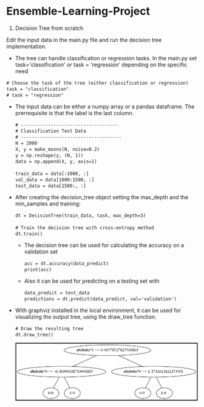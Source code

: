 # Ensemble-Learning-Project

1. Decision Tree from scratch

Edit the input data in the main.py file and run the decision tree implementation.

- The tree can handle classification or regression tasks. In the main.py set task='classification' or task = 'regression' depending on the specific need

````
# Choose the task of the tree (either classification or regression)
task = "classification"
# task = "regression"
````

- The input data can be either a numpy array or a pandas dataframe. The prerrequisite is that the label is the last column.
  ````
  # ------------------------------------
  # Classification Test Data
  # -------------------------------------
  N = 2000
  X, y = make_moons(N, noise=0.2)
  y = np.reshape(y, (N, 1))
  data = np.append(X, y, axis=1)

  train_data = data[:1000, :]
  val_data = data[1000:1500, :]
  test_data = data[1500:, :]
  ````

- After creating the decision_tree object setting the max_depth and the min_samples and training:
  ````
  dt = DecisionTree(train_data, task, max_depth=3)
  
  # Train the decision tree with cross-entropy method
  dt.train()
  ````

  - The decision tree can be used for calculating the accuracy on a validation set
    ````
    acc = dt.accuracy(data_predict)
    print(acc)
    ````

  - Also it can be used for predicting on a testing set with
    ````
    data_predict = test_data
    predictions = dt.predict(data_predict, val='validation')
    ````
    
- With graphviz installed in the local environment, it can be used for visualizing the output tree, using the draw_tree function.
  ````
  # Draw the resulting tree
  dt.draw_tree()
  ````
  
  ![](DecisionTree/tree_sample.PNG)
  



